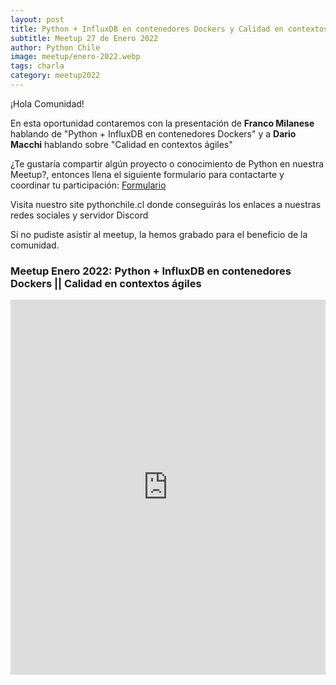 ```yaml
---
layout: post
title: Python + InfluxDB en contenedores Dockers y Calidad en contextos ágiles
subtitle: Meetup 27 de Enero 2022
author: Python Chile
image: meetup/enero-2022.webp
tags: charla
category: meetup2022
---
```


¡Hola Comunidad!

En esta oportunidad contaremos con la presentación de **Franco Milanese** hablando de "Python + InfluxDB en contenedores Dockers"
 y a **Dario Macchi** hablando sobre "Calidad en contextos ágiles"


¿Te gustaría compartir algún proyecto o conocimiento de Python en nuestra Meetup?, entonces llena el siguiente formulario
para contactarte y coordinar tu participación: [Formulario](https://bit.ly/33pl5P1)

Visita nuestro site pythonchile.cl donde conseguirás los enlaces a nuestras redes sociales y servidor Discord


Si no pudiste asistir al meetup, la hemos grabado para el beneficio de la comunidad.

### Meetup Enero 2022: Python + InfluxDB en contenedores Dockers || Calidad en contextos ágiles
<div style="text-align: center;">
    <iframe width="100%" height="600"
    src="https://www.youtube.com/embed/fm2-PQFrwpE" title="YouTube video player" frameborder="0"
    allow="accelerometer; autoplay; clipboard-write; encrypted-media; gyroscope; picture-in-picture"
    allowfullscreen></iframe>
</div>    


